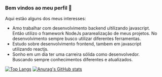 ### Bem vindos ao meu perfil 👋

Aqui estão alguns dos meus interesses:

* Amo trabalhar com desenvolvimento backend ultilizando javascript. Então utilizo o framework <span>NodeJs</span> pararealização de meus projetos. No desenvolvimento sempre busco  utilizar diferentes ferramentas.
* Estudo sobre desenvolvimento frontend, tambem em javascript utilizando reactjs.
* Sonho em um dia ter uma carreira sólida como desenvolvedor. Buscando sempre conhecimentos diferentes e atualizados.

[![Top Langs](https://github-readme-stats.vercel.app/api/top-langs/?username=edersonrdg&layout=compact&theme=dark)](https://github.com/edersonrdg/github-readme-stats)
[![Anurag's GitHub stats](https://github-readme-stats.vercel.app/api?username=edersonrdg&show_icons=true&theme=dark)](https://github.com/edersonrdg/github-readme-stats)
<!--
**edersonrdg/edersonrdg** is a ✨ _special_ ✨ repository because its `README.md` (this file) appears on your GitHub profile.

Here are some ideas to get you started:

- 🔭 I’m currently working on ...
- 🌱 I’m currently learning ...
- 👯 I’m looking to collaborate on ...
- 🤔 I’m looking for help with ...
- 💬 Ask me about ...
- 📫 How to reach me: ...
- 😄 Pronouns: ...
- ⚡ Fun fact: ...
-->
